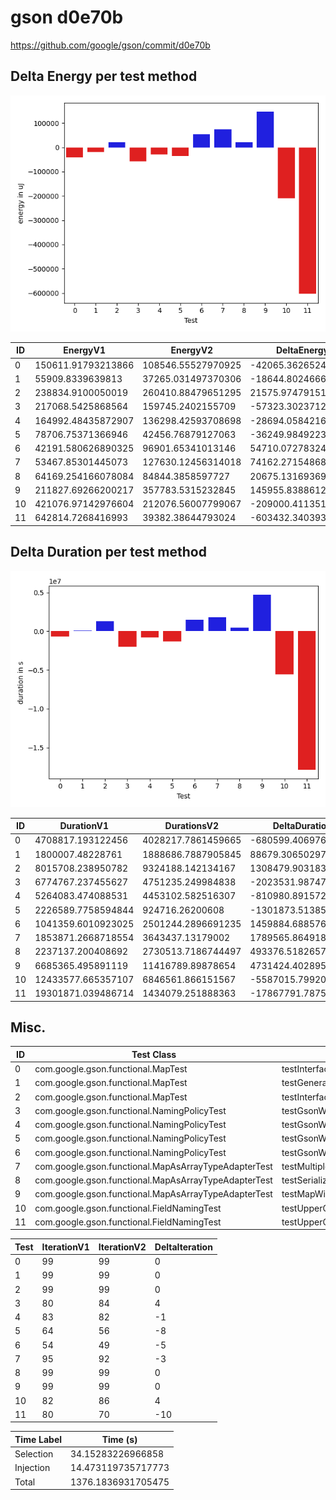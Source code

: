 # gson d0e70b


https://github.com/google/gson/commit/d0e70b



## Delta Energy per test method

![](./gson_delta_energy_0_v.png)


| ID | EnergyV1 | EnergyV2 | DeltaEnergy |
| --- | --- | --- | --- |
| 0 | 150611.91793213866 | 108546.55527970925 | -42065.36265242941 |
| 1 | 55909.8339639813 | 37265.031497370306 | -18644.802466610992 |
| 2 | 238834.9100050019 | 260410.88479651295 | 21575.97479151105 |
| 3 | 217068.5425868564 | 159745.2402155709 | -57323.30237128551 |
| 4 | 164992.48435872907 | 136298.42593708698 | -28694.058421642083 |
| 5 | 78706.75371366946 | 42456.76879127063 | -36249.98492239883 |
| 6 | 42191.580626890325 | 96901.65341013146 | 54710.072783241136 |
| 7 | 53467.85301445073 | 127630.12456314018 | 74162.27154868946 |
| 8 | 64169.254166078084 | 84844.3858597727 | 20675.13169369461 |
| 9 | 211827.69266200217 | 357783.5315232845 | 145955.83886128233 |
| 10 | 421076.97142976604 | 212076.56007799067 | -209000.41135177537 |
| 11 | 642814.7268416993 | 39382.38644793024 | -603432.3403937691 |

## Delta Duration per test method

![](./gson_delta_duration_0_v.png)


| ID | DurationV1 | DurationsV2 | DeltaDuration |
| --- | --- | --- | --- |
| 0 | 4708817.193122456 | 4028217.7861459665 | -680599.4069764894 |
| 1 | 1800007.48228761 | 1888686.7887905845 | 88679.30650297459 |
| 2 | 8015708.238950782 | 9324188.142134167 | 1308479.9031833848 |
| 3 | 6774767.237455627 | 4751235.249984838 | -2023531.9874707889 |
| 4 | 5264083.474088531 | 4453102.582516307 | -810980.891572224 |
| 5 | 2226589.7758594844 | 924716.26200608 | -1301873.5138534044 |
| 6 | 1041359.6010923025 | 2501244.2896691235 | 1459884.688576821 |
| 7 | 1853871.2668718554 | 3643437.13179002 | 1789565.8649181647 |
| 8 | 2237137.200408692 | 2730513.7186744497 | 493376.5182657577 |
| 9 | 6685365.495891119 | 11416789.89878654 | 4731424.40289542 |
| 10 | 12433577.665357107 | 6846561.866151567 | -5587015.799205541 |
| 11 | 19301871.039486714 | 1434079.251888363 | -17867791.78759835 |

## Misc.

| ID | Test Class | Test Method |
| --- | --- | --- |
| 0 | com.google.gson.functional.MapTest | testInterfaceTypeMapWithSerializer |
| 1 | com.google.gson.functional.MapTest | testGeneralMapField |
| 2 | com.google.gson.functional.MapTest | testInterfaceTypeMap |
| 3 | com.google.gson.functional.NamingPolicyTest | testGsonWithNonDefaultFieldNamingPolicySerialization |
| 4 | com.google.gson.functional.NamingPolicyTest | testGsonWithNonDefaultFieldNamingPolicyDeserialiation |
| 5 | com.google.gson.functional.NamingPolicyTest | testGsonWithUpperCamelCaseSpacesPolicyDeserialiation |
| 6 | com.google.gson.functional.NamingPolicyTest | testGsonWithUpperCamelCaseSpacesPolicySerialiation |
| 7 | com.google.gson.functional.MapAsArrayTypeAdapterTest | testMultipleEnableComplexKeyRegistrationHasNoEffect |
| 8 | com.google.gson.functional.MapAsArrayTypeAdapterTest | testSerializeComplexMapWithTypeAdapter |
| 9 | com.google.gson.functional.MapAsArrayTypeAdapterTest | testMapWithTypeVariableSerialization |
| 10 | com.google.gson.functional.FieldNamingTest | testUpperCamelCase |
| 11 | com.google.gson.functional.FieldNamingTest | testUpperCamelCaseWithSpaces |




| Test | IterationV1 | IterationV2 | DeltaIteration |
| --- | --- | --- | --- |
| 0 | 99 | 99 | 0 |
| 1 | 99 | 99 | 0 |
| 2 | 99 | 99 | 0 |
| 3 | 80 | 84 | 4 |
| 4 | 83 | 82 | -1 |
| 5 | 64 | 56 | -8 |
| 6 | 54 | 49 | -5 |
| 7 | 95 | 92 | -3 |
| 8 | 99 | 99 | 0 |
| 9 | 99 | 99 | 0 |
| 10 | 82 | 86 | 4 |
| 11 | 80 | 70 | -10 |



| Time Label | Time (s) |
| --- | --- |
| Selection | 34.15283226966858 |
| Injection | 14.473119735717773 |
| Total | 1376.1836931705475 |


